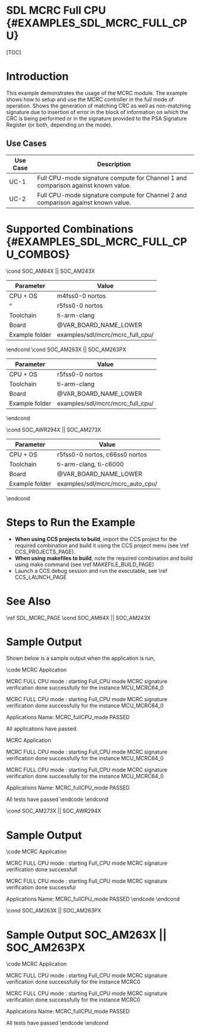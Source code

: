 # SDL MCRC Full CPU {#EXAMPLES_SDL_MCRC_FULL_CPU}

[TOC]

# Introduction

This example demonstrates the usage of the MCRC module. The example shows how to setup and use the MCRC controller in the full mode of operation.
Shows the generation of matching CRC as well as non-matching signature due to insertion of error in the block of information on which the CRC
is being performed or in the signature provided to the PSA Signature Register (or both, depending on the mode).

Use Cases
---------

 Use Case | Description
 ---------|------------
 UC-1     | Full CPU-mode signature compute for Channel 1 and comparison against known value.
 UC-2     | Full CPU-mode signature compute for Channel 2 and comparison against known value.

# Supported Combinations {#EXAMPLES_SDL_MCRC_FULL_CPU_COMBOS}

\cond SOC_AM64X || SOC_AM243X

 Parameter      | Value
 ---------------|-----------
 CPU + OS       | m4fss0-0 nortos
 ^				| r5fss0-0 nortos
 Toolchain      | ti-arm-clang
 Board          | @VAR_BOARD_NAME_LOWER
 Example folder | examples/sdl/mcrc/mcrc_full_cpu/

\endcond
\cond SOC_AM263X || SOC_AM263PX

 Parameter      | Value
 ---------------|-----------
 CPU + OS       | r5fss0-0 nortos
 Toolchain      | ti-arm-clang
 Board          | @VAR_BOARD_NAME_LOWER
 Example folder | examples/sdl/mcrc/mcrc_full_cpu/

\endcond

\cond SOC_AWR294X || SOC_AM273X

 Parameter      | Value
 ---------------|-----------
 CPU + OS       | r5fss0-0 nortos, c66ss0 nortos
 Toolchain      | ti-arm-clang, ti-c6000
 Board          | @VAR_BOARD_NAME_LOWER
 Example folder | examples/sdl/mcrc/mcrc_auto_cpu/

\endcond

# Steps to Run the Example

- **When using CCS projects to build**, import the CCS project for the required combination
  and build it using the CCS project menu (see \ref CCS_PROJECTS_PAGE).
- **When using makefiles to build**, note the required combination and build using
  make command (see \ref MAKEFILE_BUILD_PAGE)
- Launch a CCS debug session and run the executable, see \ref CCS_LAUNCH_PAGE

# See Also

\ref SDL_MCRC_PAGE
\cond SOC_AM64X || SOC_AM243X
# Sample Output

Shown below is a sample output when the application is run,

\code
 MCRC Application

 MCRC FULL CPU mode : starting
 Full_CPU mode MCRC signature verification done successfully for the instance MCU_MCRC64_0


 MCRC FULL CPU mode : starting
 Full_CPU mode MCRC signature verification done successfully for the instance MCU_MCRC64_0

 Applications Name: MCRC_fullCPU_mode  PASSED

 All applications have passed.

 MCRC Application

 MCRC FULL CPU mode : starting
 Full_CPU mode MCRC signature verification done successfully for the instance MCU_MCRC64_0


 MCRC FULL CPU mode : starting
 Full_CPU mode MCRC signature verification done successfully for the instance MCU_MCRC64_0

 Applications Name: MCRC_fullCPU_mode  PASSED

 All tests have passed
\endcode
\endcond

\cond SOC_AM273X || SOC_AWR294X
# Sample Output
\code
 MCRC Application

 MCRC FULL CPU mode : starting
 Full_CPU mode MCRC signature verification done successfull


 MCRC FULL CPU mode : starting
 Full_CPU mode MCRC signature verification done successful

 Applications Name: MCRC_fullCPU_mode  PASSED
\endcode
\endcond

\cond SOC_AM263X || SOC_AM263PX
# Sample Output SOC_AM263X || SOC_AM263PX
\code
 MCRC Application

 MCRC FULL CPU mode : starting
 Full_CPU mode MCRC signature verification done successfully for the instance MCRC0


 MCRC FULL CPU mode : starting
 Full_CPU mode MCRC signature verification done successfully for the instance MCRC0

 Applications Name: MCRC_fullCPU_mode  PASSED

 All tests have passed
\endcode
\endcond
